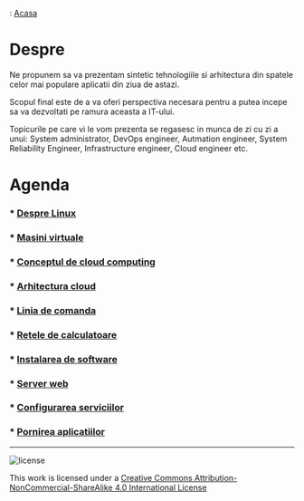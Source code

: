 : [Acasa](./index.html)
# Despre
Ne propunem sa va prezentam sintetic tehnologiile si arhitectura din spatele celor mai populare aplicatii din ziua de astazi.

Scopul final este de a va oferi perspectiva necesara pentru a putea incepe sa va dezvoltati pe ramura aceasta a IT-ului.

Topicurile pe care vi le vom prezenta se regasesc in munca de zi cu zi a unui: System administrator, DevOps engineer, Autmation engineer, System Reliability Engineer, Infrastructure engineer, Cloud engineer etc.

# Agenda
### * [Despre Linux](./topic/despre_linux.html)
### * [Masini virtuale](./topic/masini_virtuale.html)
### * [Conceptul de cloud computing](./topic/cloud_computing.html)
### * [Arhitectura cloud](./topic/arhitectura_cloud.html)
### * [Linia de comanda](./topic/linia_comanda.html)
### * [Retele de calculatoare](./topic/retele_calculatoare.html)
### * [Instalarea de software](./topic/instalare_software.html)
### * [Server web](./topic/server_web.html)
### * [Configurarea serviciilor](./topic/configurarea_serviciilor.html)
### * [Pornirea aplicatiilor](./topic/pornirea_aplicatiilor.html)

* * *
![license](https://i.creativecommons.org/l/by-nc-sa/4.0/88x31.png)

This work is licensed under a [Creative Commons Attribution-NonCommercial-ShareAlike 4.0 International License](http://creativecommons.org/licenses/by-nc-sa/4.0/)
